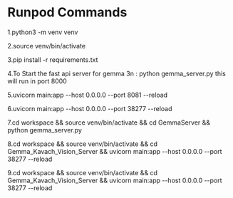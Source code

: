 # Runpod Commands

1.python3 -m venv venv

2.source venv/bin/activate

3.pip install -r requirements.txt

4.To Start the fast api server for gemma 3n : python gemma_server.py this will run in port 8000

5.uvicorn main:app --host 0.0.0.0 --port 8081 --reload

6.uvicorn main:app --host 0.0.0.0 --port 38277 --reload

7.cd workspace && source venv/bin/activate && cd GemmaServer && python gemma_server.py

8.cd workspace && source venv/bin/activate && cd Gemma_Kavach_Vision_Server && uvicorn main:app --host 0.0.0.0 --port 38277 --reload

9.cd workspace && source venv/bin/activate && cd Gemma_Kavach_Vision_Server && uvicorn main:app --host 0.0.0.0 --port 38277 --reload